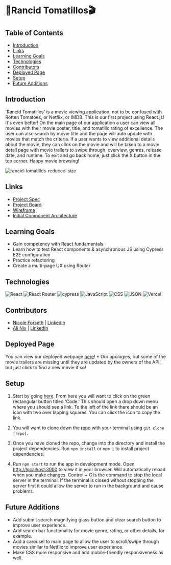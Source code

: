 #  🍿Rancid Tomatillos🎬

## Table of Contents
- [Introduction](#introduction)
- [Links](#links)
- [Learning Goals](#learning-goals)
- [Technologies](#technologies)
- [Contributors](#contributors)
- [Deployed Page](#deployed-page)
- [Setup](#setup)
- [Future Additions](#future-additions)

## Introduction
'Rancid Tomatillos' is a movie viewing application, not to be confused with Rotten Tomatoes, or Netflix, or IMDB. This is our first project using React.js! It's even better! On the main page of our application a user can view all movies with their movie poster, title, and tomatillo rating of excellence. The user can also search by movie title and the page will auto update with movies that match the criteria. If a user wants to view additional details about the movie, they can click on the movie and will be taken to a movie detail page with movie trailers to swipe through, overview, genres, release date, and runtime. To exit and go back home, just click the X button in the top corner. Happy movie browsing!

![rancid-tomatillos-reduced-size](https://user-images.githubusercontent.com/18154724/197441515-b683f5ec-c847-4932-b583-b231b3710732.gif)

## Links
- [Project Spec](https://frontend.turing.edu/projects/module-3/rancid-tomatillos-v3.html)
- [Project Board](https://github.com/users/alinix1/projects/4)
- [Wireframe](https://www.figma.com/file/evKLjbjm7m18tWZxl11H3r/Rancid-Tomatillos?node-id=0%3A1)
- [Initial Component Architecture](https://excalidraw.com/#json=TByGwUjAPcp2ZLmcu3eZ0,i0zQgZ-Nc6DttL-fgfyCEg)

## Learning Goals 
- Gain competency with React fundamentals
- Learn how to test React components & asynchronous JS using Cypress E2E configuration
- Practice refactoring
- Create a multi-page UX using Router

## Technologies 
![React](https://img.shields.io/badge/react-%2320232a.svg?style=for-the-badge&logo=react&logoColor=%2361DAFB)
![React Router](https://img.shields.io/badge/React_Router-CA4245?style=for-the-badge&logo=react-router&logoColor=white)
![cypress](https://img.shields.io/badge/-cypress-%23E5E5E5?style=for-the-badge&logo=cypress&logoColor=058a5e)
![JavaScript](https://img.shields.io/badge/JavaScript-323330?style=for-the-badge&logo=javascript&logoColor=F7DF1E)
![CSS](https://img.shields.io/badge/CSS3-1572B6?style=for-the-badge&logo=css3&logoColor=white)
![JSON](https://img.shields.io/badge/json-5E5C5C?style=for-the-badge&logo=json&logoColor=white)
![Vercel](https://user-images.githubusercontent.com/101746747/188785090-4abee495-4f46-4dba-b554-e16ded576297.png)

## Contributors
- [Nicole Forseth](https://github.com/forsethnico) | [LinkedIn](https://www.linkedin.com/in/nicoleforseth/)
- [Ali Nix](https://github.com/alinix1) | [LinkedIn](https://www.linkedin.com/in/ali-nix-38b9b9126/)

## Deployed Page
You can view our deployed webpage [here]()! * Our apologies, but some of the movie trailers are missing until they are updated by the owners of the API, but just click to find a new movie if so! 

## Setup

1. Start by going [here](https://github.com/alinix1/rancid-tomatillos). From here you will want to click on the green rectangular button titled 'Code.' This should open a drop down menu where you should see a link. To the left of the link there should be an icon with two over lapping squares. You can click the icon to copy the link.

2. You will want to clone down the [repo](https://github.com/alinix1/rancid-tomatillos.git) with your terminal using `git clone [repo]`.

3. Once you have cloned the repo, change into the directory and install the project dependencies. Run `npm install` or `npm i` to install project dependencies.

4. Run `npm start` to run the app in development mode. Open [http://localhost:3000](http://localhost:3000) to view it in your browser. Will automatically reload when you make changes. Control + C is the command to stop the local server in the terminal. If the terminal is closed without stopping the server first it could allow the server to run in the background and cause problems.

## Future Additions
- Add submit search magnifying glass button and clear search button to improve user experience.
- Add search bar functionality for movie genre, rating, or other details, for example. 
- Add a carousel to main page to allow the user to scroll/swipe through movies similar to Netflix to improve user experience.  
- Make CSS more responsive and add mobile-friendly responsiveness as well.
